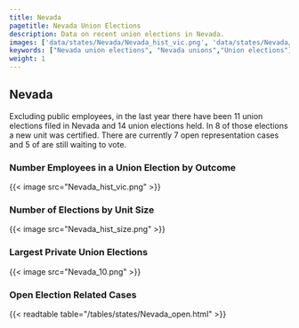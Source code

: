 ```yaml
---
title: Nevada
pagetitle: Nevada Union Elections
description: Data on recent union elections in Nevada.
images: ['data/states/Nevada/Nevada_hist_vic.png', 'data/states/Nevada/Nevada_hist_size.png', 'data/states/Nevada/Nevada_10.png']
keywords: ["Nevada union elections", "Nevada unions","Union elections"]
weight: 1
---
```

##  Nevada

Excluding public employees, in the last year there have been 11 union elections filed in Nevada and 14 union elections held. In 8 of those elections a new unit was certified. There are currently 7 open representation cases and 5 of are still waiting to vote.

### Number Employees in a Union Election by Outcome
{{< image src="Nevada_hist_vic.png" >}}

### Number of Elections by Unit Size
{{< image src="Nevada_hist_size.png" >}}

### Largest Private Union Elections
{{< image src="Nevada_10.png" >}}

### Open Election Related Cases
{{< readtable table="/tables/states/Nevada_open.html" >}}

